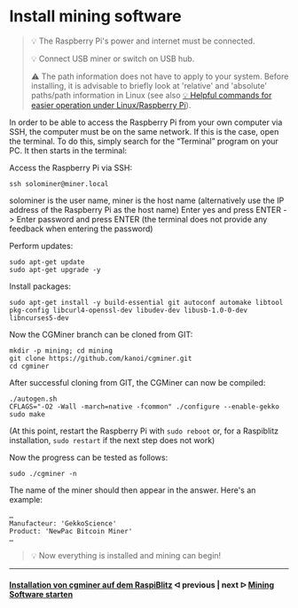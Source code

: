 # Install mining software

> :bulb: The Raspberry Pi's power and internet must be connected.
>
> :bulb: Connect USB miner or switch on USB hub.
>
> ⚠️ The path information does not have to apply to your system. Before installing, it is advisable to briefly look at 'relative' and 'absolute' paths/path information in Linux (see also [💡 Helpful commands for easier operation under Linux/Raspberry Pi](LinuxCommands.md)).

In order to be able to access the Raspberry Pi from your own computer via SSH, the computer must be on the same network. If this is the case, open the terminal. To do this, simply search for the “Terminal” program on your PC. It then starts in the terminal:

Access the Raspberry Pi via SSH:

```console
ssh solominer@miner.local
```

solominer is the user name, miner is the host name (alternatively use the IP address of the Raspberry Pi as the host name)
Enter yes and press ENTER -> Enter password and press ENTER
(the terminal does not provide any feedback when entering the password)

Perform updates:

```console
sudo apt-get update 
sudo apt-get upgrade -y
```

Install packages:

```console
sudo apt-get install -y build-essential git autoconf automake libtool pkg-config libcurl4-openssl-dev libudev-dev libusb-1.0-0-dev libncurses5-dev
```

Now the CGMiner branch can be cloned from GIT:

```console
mkdir -p mining; cd mining 
git clone https://github.com/kanoi/cgminer.git
cd cgminer
```

After successful cloning from GIT, the CGMiner can now be compiled:

```console
./autogen.sh
CFLAGS="-O2 -Wall -march=native -fcommon" ./configure --enable-gekko
sudo make
```

(At this point, restart the Raspberry Pi with `sudo reboot` or, for a Raspiblitz installation, `sudo restart` if the next step does not work)

Now the progress can be tested as follows:

```console
sudo ./cgminer -n
```

The name of the miner should then appear in the answer. Here's an example:

```console
…
Manufacteur: 'GekkoScience'
Product: 'NewPac Bitcoin Miner'
…
```

> :bulb: Now everything is installed and mining can begin!

---

#### [Installation von cgminer auf dem RaspiBlitz](cgminer_on_raspiblitz.md)  ᐊ  previous | next  ᐅ  [Mining Software starten](start_mining.md)
